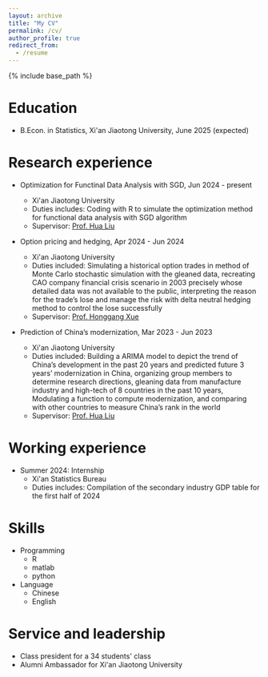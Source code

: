```yaml
---
layout: archive
title: "My CV"
permalink: /cv/
author_profile: true
redirect_from:
  - /resume
---
```


{% include base_path %}



Education
======

* B.Econ. in Statistics, Xi'an Jiaotong University, June 2025 (expected)

Research experience
======

* Optimization for Functinal Data Analysis with SGD, Jun 2024 - present
  * Xi'an Jiaotong University
  * Duties includes: Coding with R to simulate the optimization method for functional data analysis with SGD algorithm
  * Supervisor: [Prof. Hua Liu](https://liuhuasufe.github.io)


* Option pricing and hedging, Apr 2024 - Jun 2024
  * Xi'an Jiaotong University
  * Duties included: Simulating a historical option trades in method of Monte Carlo stochastic simulation with the gleaned data, recreating CAO company financial crisis scenario in 2003 precisely whose detailed data was not available to the public, interpreting the reason for the trade’s lose and manage the risk with delta neutral hedging method to control the lose successfully
  * Supervisor: [Prof. Honggang Xue](http://sef.xjtu.edu.cn/info/1086/9392.htm)


* Prediction of China’s modernization, Mar 2023 - Jun 2023
  * Xi'an Jiaotong University
  * Duties included: Building a ARIMA model to depict the trend of China’s development in the past 20 years and predicted future 3 years’
modernization in China, organizing group members to determine research directions, gleaning data from manufacture industry and high-tech of 8 countries in the past 10 years, Modulating a function to compute modernization, and comparing with other countries to measure China’s rank in
the world
  * Supervisor: [Prof. Hua Liu](https://liuhuasufe.github.io)
 
 Working experience
======

* Summer 2024: Internship
  * Xi'an Statistics Bureau
  * Duties includes: Compilation of the secondary industry GDP table for the first half of 2024

  
Skills
======
* Programming
  * R
  * matlab
  * python
* Language
  * Chinese
  * English


Service and leadership
======
* Class president for a 34 students' class
* Alumni Ambassador for Xi'an Jiaotong University 
